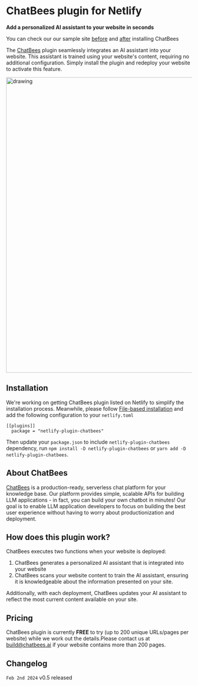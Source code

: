 # ChatBees plugin for Netlify

**Add a personalized AI assistant to your website in seconds**

You can check our our sample site [before](https://65bbd0916a9bd103ba1694dc--transcendent-quokka-d0500e.netlify.app/) and [after](https://transcendent-quokka-d0500e.netlify.app/) installing ChatBees

The [ChatBees](https://www.chatbees.ai) plugin seamlessly integrates an AI assistant into your website. This assistant is trained using your website's content, requiring no additional configuration. Simply install the plugin and redeploy your website to activate this feature.


<img src="https://i.postimg.cc/7L63gYXg/Screenshot-2024-01-31-at-11-00-23-PM.png" alt="drawing" width="800"/>


## Installation 
We're working on getting ChatBees plugin listed on Netlify to simplify the installation process. 
Meanwhile, please follow [File-based installation](https://docs.netlify.com/integrations/build-plugins/#configure-settings) and add the following configuration to your ```netlify.toml``` 
```
[[plugins]]
  package = "netlify-plugin-chatbees"
```

Then update your ```package.json``` to include ```netlify-plugin-chatbees``` dependency, run ```npm install -D netlify-plugin-chatbees``` or ```yarn add -D netlify-plugin-chatbees```.

## About ChatBees
[ChatBees](https://www.chatbees.ai) is a production-ready, serverless chat platform for your knowledge base. Our platform provides simple, scalable APIs for building LLM applications - in fact, you can build your own chatbot in minutes! Our goal is to enable LLM application developers to focus on building the best user experience without having to worry about productionization and deployment.


## How does this plugin work?
ChatBees executes two functions when your website is deployed:

1. ChatBees generates a personalized AI assistant that is integrated into your website
2. ChatBees scans your website content to train the AI assistant, ensuring it is knowledgeable about the information presented on your site.
   
Additionally, with each deployment, ChatBees updates your AI assistant to reflect the most current content available on your site.


## Pricing
ChatBees plugin is currently **FREE** to try (up to 200 unique URLs/pages per website) while we work out the details.Please contact us at build@chatbees.ai if your website contains more than 200 pages.


## Changelog
```Feb 2nd 2024``` v0.5 released
